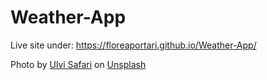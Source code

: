 # Weather-App

Live site under: https://floreaportari.github.io/Weather-App/

Photo by <a href="https://unsplash.com/@ulvisafar?utm_source=unsplash&utm_medium=referral&utm_content=creditCopyText">Ulvi Safari</a> on <a href="https://unsplash.com/s/photos/green-background?utm_source=unsplash&utm_medium=referral&utm_content=creditCopyText">Unsplash</a>
